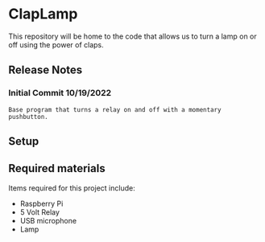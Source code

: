 # ClapLamp

This repository will be home to the code that allows us to turn a lamp on or off using the power of claps.

## Release Notes

### Initial Commit 10/19/2022

    Base program that turns a relay on and off with a momentary pushbutton.

## Setup

## Required materials

Items required for this project include:
<ul>
    <li>Raspberry Pi</li>
    <li>5 Volt Relay</li>
    <li>USB microphone</li>
    <li>Lamp</li>
</ul>



